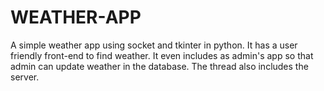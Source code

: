 # WEATHER-APP
A simple weather app using socket and tkinter in python. It has a user friendly front-end to find weather. It even includes as admin's app so that admin can update weather in the database. The thread also includes the server.
